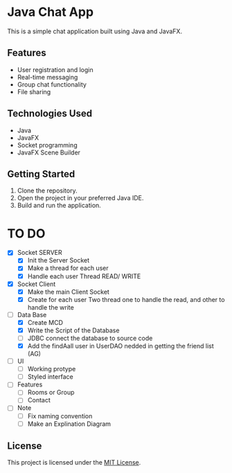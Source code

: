 # Java Chat App

This is a simple chat application built using Java and JavaFX.

## Features

- User registration and login
- Real-time messaging
- Group chat functionality
- File sharing

## Technologies Used

- Java
- JavaFX
- Socket programming
- JavaFX Scene Builder

## Getting Started

1. Clone the repository.
2. Open the project in your preferred Java IDE.
3. Build and run the application.


# TO DO
- [x] Socket SERVER
    - [x] Init the Server Socket
    - [x] Make a thread for each user
    - [x] Handle each user Thread READ/ WRITE
- [x] Socket Client
    - [x] Make the main Client Socket
    - [x] Create for each user Two thread one to handle the read, and other to handle the write
- [ ] Data Base
    - [x] Create MCD
    - [x] Write the Script of the Database
    - [ ] JDBC connect the database to source code
    - [x] Add the findAall user in UserDAO nedded in getting the friend list (AG)
- [ ] UI
    - [ ] Working protype
    - [ ] Styled interface
- [ ] Features
    - [ ] Rooms or Group
    - [ ] Contact 
- [ ] Note
    - [ ] Fix naming convention
    - [ ] Make an Explination Diagram

<!-- 
## Screenshots

![Login Screen](screenshots/login.png)
![Chat Screen](screenshots/chat.png) -->

<!-- ## Contributing

Contributions are welcome! Please fork the repository and submit a pull request. -->

## License

This project is licensed under the [MIT License](LICENSE).
